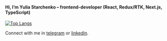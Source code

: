 #### Hi, I’m Yulia Starchenko – frontend-developer (React, Redux/RTK, Next.js, TypeScript)

[![Top Langs](https://github-readme-stats.vercel.app/api/top-langs/?username=julia-amake&layout=donut&hide=shell)](https://github.com/anuraghazra/github-readme-stats)

Connect with me in [telegram](http://t.me/julia_amake) or [linkedin](https://www.linkedin.com/in/julia-amake/).

<!--
**julia-amake/julia-amake** is a ✨ _special_ ✨ repository because its `README.md` (this file) appears on your GitHub profile.

[![Top Langs](https://github-readme-stats.vercel.app/api/top-langs/?username=julia-amake&layout=donut&hide=shell)](https://github.com/anuraghazra/github-readme-stats)

Here are some ideas to get you started:

- 🔭 I’m currently working on ...
- 🌱 I’m currently learning ...
- 👯 I’m looking to collaborate on ...
- 🤔 I’m looking for help with ...
- 💬 Ask me about ...
- 📫 How to reach me: ...
- 😄 Pronouns: ...
- ⚡ Fun fact: ...
-->
